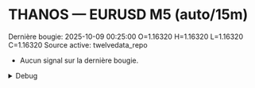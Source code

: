 # THANOS — EURUSD M5 (auto/15m)
Dernière bougie: 2025-10-09 00:25:00  O=1.16320  H=1.16320  L=1.16320  C=1.16320
Source active: twelvedata_repo

- Aucun signal sur la dernière bougie.

<details><summary>Debug</summary>

- TD_API_KEY manquant.

</details>